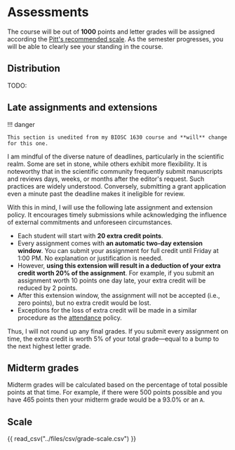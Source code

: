 # Assessments

The course will be out of **1000** points and letter grades will be assigned according the [Pitt's recommended scale](#scale).
As the semester progresses, you will be able to clearly see your standing in the course.

## Distribution

TODO:

## Late assignments and extensions

!!! danger

    This section is unedited from my BIOSC 1630 course and **will** change for this one.

I am mindful of the diverse nature of deadlines, particularly in the scientific realm.
Some are set in stone, while others exhibit more flexibility.
It is noteworthy that in the scientific community frequently submit manuscripts and reviews days, weeks, or months after the editor's request.
Such practices are widely understood.
Conversely, submitting a grant application even a minute past the deadline makes it ineligible for review.

With this in mind, I will use the following late assignment and extension policy.
It encourages timely submissions while acknowledging the influence of external commitments and unforeseen circumstances.

-   Each student will start with **20 extra credit points**.
-   Every assignment comes with **an automatic two-day extension window**.
    You can submit your assignment for full credit until Friday at 1:00 PM.
    No explanation or justification is needed.
-   However, **using this extension will result in a deduction of your extra credit worth 20% of the assignment**.
    For example, if you submit an assignment worth 10 points one day late, your extra credit will be reduced by 2 points.
-   After this extension window, the assignment will not be accepted (i.e., zero points), but no extra credit would be lost.
-   Exceptions for the loss of extra credit will be made in a similar procedure as the [attendance](../attendance) policy.

Thus, I will not round up any final grades.
If you submit every assignment on time, the extra credit is worth 5% of your total grade&mdash;equal to a bump to the next highest letter grade.

## Midterm grades

Midterm grades will be calculated based on the percentage of total possible points at that time.
For example, if there were 500 points possible and you have 465 points then your midterm grade would be a 93.0% or an `A`.

## Scale

{{ read_csv("../files/csv/grade-scale.csv") }}
